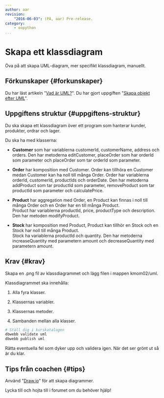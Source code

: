 ```yaml
---
author: aar
revision:
    "2016-06-03": (PA, aar) Pre-release.
category:
    - oopython
...
```

Skapa ett klassdiagram
===================================


Öva på att skapa UML-diagram, mer specifikt klassdiagram, manuellt.

<!--more-->


Förkunskaper {#forkunskaper}
-----------------------

Du har läst artikeln "[Vad är UML?](kunskap/vad-ar-uml)".
Du har gjort uppgiften "[Skapa objekt efter UML](uppgift/skapa-objekt-efter-uml)".


Uppgiftens struktur {#uppgiftens-struktur}
-----------------------    

Du ska skapa ett klassdiagram över ett program som hanterar kunder, produkter, ordrar och lager.

Du ska ha med klasserna: 

* **Customer** som har variablerna customerId, customerName, address och orders. Den har metoderna editCustomer, placeOrder som har orderId som parameter och placeOrder som tar orderId som parameter.

* **Order** har komposition med Customer. Order kan tillhöra en Customer medan Customer kan ha noll till många Order.
Order har variablerna orderId, customerId, productIds och orderDate. Den har metoderna addProduct som tar productId som parameter, removeProduct som tar productId som parameter och calculatePrice.

* **Product** har aggregation med Order, en Product kan finnas i noll till många Order och en Order har en till många Product.  
Product har variablerna productId, price, productType och description. Den har metoden modifyProduct.

* **Stock** har komposition med Product, Product kan tillhör en Stock och en Stock har noll till många Product.  
Stock ha variablerna productId och quantity. Den har metoderna increaseQuantity med parametern amount och decreaseQuantity med parametern amount.
 

Krav {#krav}
-----------------------

Skapa en .png fil av klassdiagrammet och lägg filen i mappen kmom02/uml.  

Klassdiagrammet ska innehålla:

1. Alla fyra klasser.

2. Klassernas variabler.  

3. Klassernas metoder.

4. Sambanden mellan alla klasser.  

```bash
# Ställ dig i kurskatalogen
dbwebb validate uml
dbwebb publish uml
```

Rätta eventuella fel som dyker upp och validera igen. När det ser grönt ut så är du klar.



Tips från coachen {#tips}
-----------------------

Använd "[Draw.io](https://www.draw.io/)" för att skapa diagrammer.

Lycka till och hojta till i forumet om du behöver hjälp!

